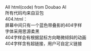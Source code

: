 All html(code) from Doubao AI  
所有代码均来自豆包  
404.html：  
         屏幕中间只有一个蓝色带叠影的404字样  
         字体采用思源柔黑  
         404字样会有根据鼠标方向略微倾斜的动画  
         404字样含有超链接，用户可自定义链接  
